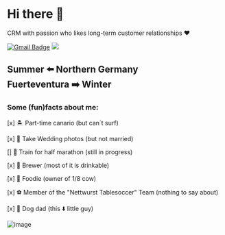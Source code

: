 # Hi there 👋

CRM with passion who likes long-term customer relationships :heart: 

[![Gmail Badge](https://img.shields.io/badge/-Gmail-c14438?style=flat-square&logo=Gmail&logoColor=white&link=mailto:haukelaut@googlemail.com)](mailto:haukelaut@googlemail.com) ![](https://komarev.com/ghpvc/?username=wandersmann731) 

Summer ⬅️ Northern Germany  
Fuerteventura ➡️ Winter
---

### Some (fun)facts about me:

[x] 🏝️ Part-time canario (but can´t surf)  

[x] 💒 Take Wedding photos (but not married)  

[]   🏃 Train for half marathon (still in progress)  

[x] 🍺 Brewer (most of it is drinkable)  

[x] 🦐 Foodie (owner of 1/8 cow)  

[x] ⚽ Member of the "Nettwurst Tablesoccer" Team (nothing to say about) 

[x] 🐶  Dog dad (this ⬇️ little guy)  

![image](https://github.com/Wandersmann731/Wandersmann731/assets/173609680/caa3ff5e-4677-478d-ab4a-0aad8a5b252d)

